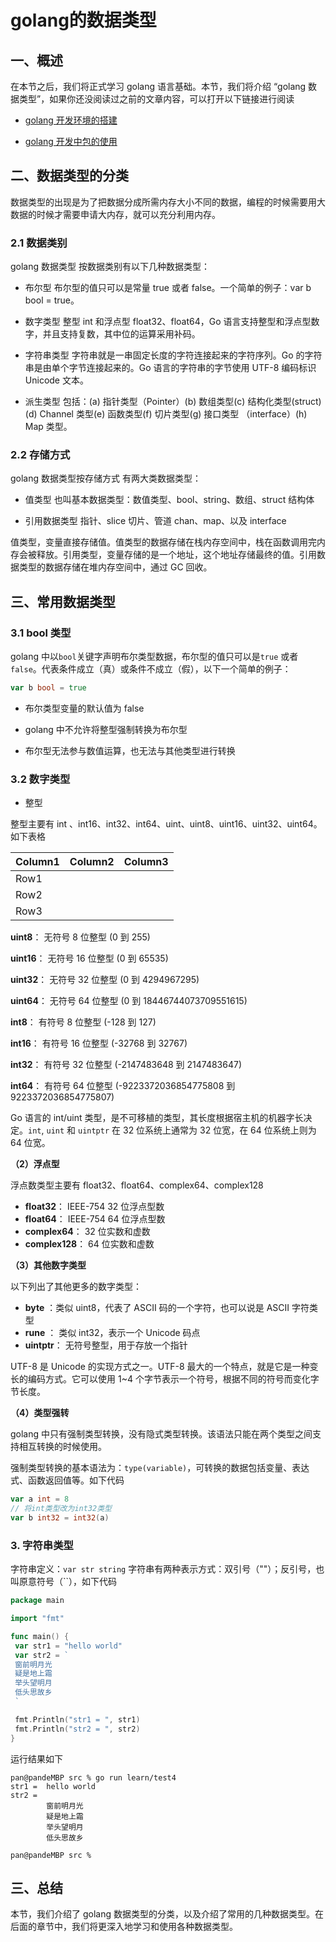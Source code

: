 # golang的数据类型

## 一、概述

在本节之后，我们将正式学习 golang 语言基础。本节，我们将介绍 “golang 数据类型”，如果你还没阅读过之前的文章内容，可以打开以下链接进行阅读

- [golang 开发环境的搭建](https://blog.jkdev.cn/index.php/archives/333/)

- [golang 开发中包的使用](https://blog.jkdev.cn/index.php/archives/332/)

## 二、数据类型的分类

数据类型的出现是为了把数据分成所需内存大小不同的数据，编程的时候需要用大数据的时候才需要申请大内存，就可以充分利用内存。

### 2.1 数据类别

golang 数据类型 按数据类别有以下几种数据类型：

- 布尔型
布尔型的值只可以是常量 true 或者 false。一个简单的例子：var b bool = true。

- 数字类型
整型 int 和浮点型 float32、float64，Go 语言支持整型和浮点型数字，并且支持复数，其中位的运算采用补码。

- 字符串类型
字符串就是一串固定长度的字符连接起来的字符序列。Go 的字符串是由单个字节连接起来的。Go 语言的字符串的字节使用 UTF-8 编码标识
Unicode 文本。

- 派生类型
包括：(a) 指针类型（Pointer）(b) 数组类型(c) 结构化类型(struct)(d) Channel 类型(e) 函数类型(f) 切片类型(g) 接口类型
（interface）(h) Map 类型。

### 2.2 存储方式

golang 数据类型按存储方式 有两大类数据类型：

- 值类型
也叫基本数据类型：数值类型、bool、string、数组、struct 结构体

- 引用数据类型
指针、slice 切片、管道 chan、map、以及 interface

值类型，变量直接存储值。值类型的数据存储在栈内存空间中，栈在函数调用完内存会被释放。引用类型，变量存储的是一个地址，这个地址存储最终的值。引用数据类型的数据存储在堆内存空间中，通过 GC 回收。

## 三、常用数据类型

### 3.1 bool 类型

golang 中以`bool`关键字声明布尔类型数据，布尔型的值只可以是`true` 或者 `false`。代表条件成立（真）或条件不成立（假），以下一个简单的例子：

```go
var b bool = true
```

- 布尔类型变量的默认值为 false

- golang 中不允许将整型强制转换为布尔型

- 布尔型无法参与数值运算，也无法与其他类型进行转换

### 3.2 数字类型

- 整型

整型主要有 int 、int16、int32、int64、uint、uint8、uint16、uint32、uint64。如下表格

|Column1  |Column2  |Column3  |
|---------|---------|---------|
|Row1     |         |         |
|Row2     |         |         |
|Row3     |         |         |

**uint8**： 无符号 8 位整型 (0 到 255)

**uint16**： 无符号 16 位整型 (0 到 65535)

**uint32**： 无符号 32 位整型 (0 到 4294967295)

**uint64**： 无符号 64 位整型 (0 到 18446744073709551615)

**int8**： 有符号 8 位整型 (-128 到 127)

**int16**： 有符号 16 位整型 (-32768 到 32767)

**int32**： 有符号 32 位整型 (-2147483648 到 2147483647)

**int64**： 有符号 64 位整型 (-9223372036854775808 到 9223372036854775807)

Go 语言的 int/uint 类型，是不可移植的类型，其长度根据宿主机的机器字长决定。`int`, `uint` 和 `uintptr` 在 32 位系统上通常为 32 位宽，在 64 位系统上则为 64 位宽。

**（2）浮点型**

浮点数类型主要有 float32、float64、complex64、complex128

- **float32**： IEEE-754 32 位浮点型数
- **float64**： IEEE-754 64 位浮点型数
- **complex64**： 32 位实数和虚数
- **complex128**： 64 位实数和虚数

**（3）其他数字类型**

以下列出了其他更多的数字类型：

- **byte** ：类似 uint8，代表了 ASCII 码的一个字符，也可以说是 ASCII 字符类型
- **rune** ： 类似 int32，表示一个 Unicode 码点
- **uintptr**： 无符号整型，用于存放一个指针

UTF-8 是 Unicode 的实现方式之一。UTF-8 最大的一个特点，就是它是一种变长的编码方式。它可以使用 1~4 个字节表示一个符号，根据不同的符号而变化字节长度。

**（4）类型强转**

golang 中只有强制类型转换，没有隐式类型转换。该语法只能在两个类型之间支持相互转换的时候使用。

强制类型转换的基本语法为：`type(variable)`，可转换的数据包括变量、表达式、函数返回值等。如下代码

```go
var a int = 8
// 将int类型改为int32类型
var b int32 = int32(a)
```

### 3. 字符串类型

字符串定义：`var str string`
字符串有两种表示方式：双引号（""）；反引号，也叫原意符号（``），如下代码

```go
package main

import "fmt"

func main() {
 var str1 = "hello world"
 var str2 = `
 窗前明月光
 疑是地上霜
 举头望明月
 低头思故乡
 `

 fmt.Println("str1 = ", str1)
 fmt.Println("str2 = ", str2)
}
```

运行结果如下

```shell
pan@pandeMBP src % go run learn/test4
str1 =  hello world
str2 =
        窗前明月光
        疑是地上霜
        举头望明月
        低头思故乡

pan@pandeMBP src %
```

## 三、总结

本节，我们介绍了 golang 数据类型的分类，以及介绍了常用的几种数据类型。在后面的章节中，我们将更深入地学习和使用各种数据类型。
